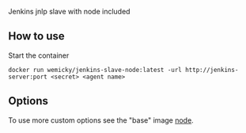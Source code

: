 Jenkins jnlp slave with node included

## How to use

Start the container

    docker run wemicky/jenkins-slave-node:latest -url http://jenkins-server:port <secret> <agent name>

## Options

To use more custom options see the "base" image [node](https://hub.docker.com/_/node/).
